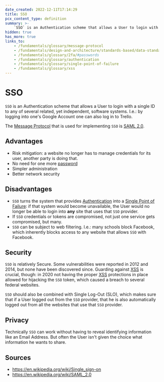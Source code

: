 ```yaml
---
date_created: 2022-12-11T17:14:29
title: SSO
pcx_content_type: definition
summary: >-
    `SSO` is an Authentication scheme that allows a User to login with a single ID to any of several related, yet independent, software systems.
hidden: true
has_more: true
links_to:
    - /fundamentals/glossary/message-protocol
    - /fundamentals/design-and-architecture/standards-based/data-standards/saml
    - /fundamentals/glossary/2fa/#passwords
    - /fundamentals/glossary/authentication
    - /fundamentals/glossary/single-point-of-failure
    - /fundamentals/glossary/xss
---
```


# SSO

`SSO` is an Authentication scheme that allows a User to login with a single ID to any of several related, yet independent, software systems. I.e.: by logging into one's Google Account one can also log in to Trello.

The [Message Protocol](/fundamentals/glossary/message-protocol) that is used for implementing `SSO` is [SAML 2.0](/fundamentals/design-and-architecture/standards-based/data-standards/saml).

## Advantages

-   Risk mitigation: a website no longer has to manage credentials for its user, another party is doing that.
-   No need for one more [password](/fundamentals/glossary/2fa/#passwords)
-   Simpler administration
-   Better network security

## Disadvantages

-   `SSO` turns the system that provides [Authentication](/fundamentals/glossary/authentication) into a [Single Point of Failure](/fundamentals/glossary/single-point-of-failure): if that system would become unavailable, the User would no longer be able to login into **any** site that uses that `SSO` provider.
-   If `SSO` credentials or tokens are compromised, not just one service gets compromised, but many.
-   `SSO` can be subject to web filtering. I.e.: many schools block Facebook, which inherently blocks access to any website that allows `SSO` with Facebook.

## Security

`SSO` is relatively Secure. Some vulnerabilities were reported in 2012 and 2014, but none have been discovered since. Guarding against [XSS](/fundamentals/glossary/xss) is crucial, though: in 2020 not having the proper [XSS](/fundamentals/glossary/xss) protections in place allowed for hijacking the `SSO` token, which caused a breach to several federal websites.

`SSO` should also be combined with Single Log-Out (SLO), which makes sure that if a User logged out from the `SSO` provider, that he is also automatically logged out from all the websites that use that `SSO` provider.

## Privacy

Technically `SSO` can work without having to reveal identifying information like an Email Address. But often the User isn't given the choice what information he wants to share.

## Sources

-   https://en.wikipedia.org/wiki/Single_sign-on
-   https://en.wikipedia.org/wiki/SAML_2.0
